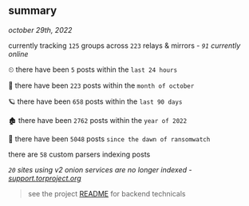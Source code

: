 
## summary
_october 29th, 2022_

currently tracking `125` groups across `223` relays & mirrors - _`91` currently online_

⏲ there have been `5` posts within the `last 24 hours`

🦈 there have been `223` posts within the `month of october`

🪐 there have been `658` posts within the `last 90 days`

🏚 there have been `2762` posts within the `year of 2022`

🦕 there have been `5048` posts `since the dawn of ransomwatch`

there are `58` custom parsers indexing posts

_`20` sites using v2 onion services are no longer indexed - [support.torproject.org](https://support.torproject.org/onionservices/v2-deprecation/)_

> see the project [README](https://github.com/joshhighet/ransomwatch#ransomwatch--) for backend technicals
